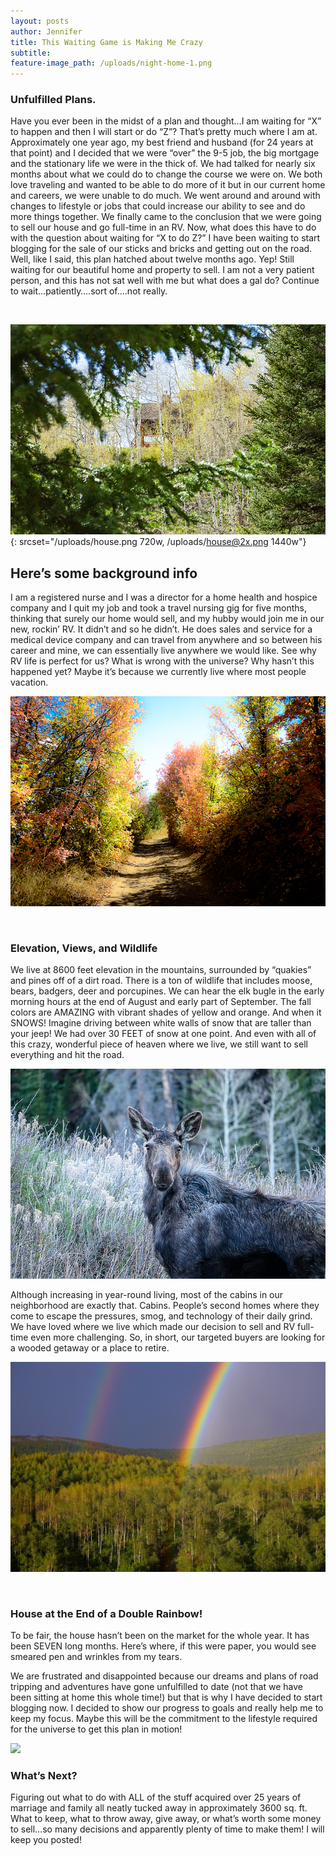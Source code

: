 ```yaml
---
layout: posts
author: Jennifer
title: This Waiting Game is Making Me Crazy
subtitle:
feature-image_path: /uploads/night-home-1.png
---
```


### Unfulfilled Plans.

Have you ever been in the midst of a plan and thought…I am waiting for “X” to happen and then I will start or do “Z”? That’s pretty much where I am at. Approximately one year ago, my best friend and husband (for 24 years at that point) and I decided that we were “over” the 9-5 job, the big mortgage and the stationary life we were in the thick of. We had talked for nearly six months about what we could do to change the course we were on. We both love traveling and wanted to be able to do more of it but in our current home and careers, we were unable to do much. We went around and around with changes to lifestyle or jobs that could increase our ability to see and do more things together. We finally came to the conclusion that we were going to sell our house and go full-time in an RV. Now, what does this have to do with the question about waiting for “X to do Z?” I have been waiting to start blogging for the sale of our sticks and bricks and getting out on the road. Well, like I said, this plan hatched about twelve months ago. Yep! Still waiting for our beautiful home and property to sell. I am not a very patient person, and this has not sat well with me but what does a gal do? Continue to wait…patiently….sort of….not really.

&nbsp;

![](/uploads/house.png){: srcset="/uploads/house.png 720w, /uploads/house@2x.png 1440w"}

## Here’s some background info

I am a registered nurse and I was a director for a home health and hospice company and I quit my job and took a travel nursing gig for five months, thinking that surely our home would sell, and my hubby would join me in our new, rockin’ RV. It didn’t and so he didn’t. He does sales and service for a medical device company and can travel from anywhere and so between his career and mine, we can essentially live anywhere we would like. See why RV life is perfect for us? What is wrong with the universe? Why hasn’t this happened yet? Maybe it’s because we currently live where most people vacation.

![](/uploads/dsc-8785-edited@2x.png)

&nbsp;

### Elevation, Views, and Wildlife

We live at 8600 feet elevation in the mountains, surrounded by “quakies” and pines off of a dirt road. There is a ton of wildlife that includes moose, bears, badgers, deer and porcupines. We can hear the elk bugle in the early morning hours at the end of August and early part of September. The fall colors are AMAZING with vibrant shades of yellow and orange. And when it SNOWS! Imagine driving between white walls of snow that are taller than your jeep! We had over 30 FEET of snow at one point. And even with all of this crazy, wonderful piece of heaven where we live, we still want to sell everything and hit the road.

![](/uploads/moose@2x.png)

Although increasing in year-round living, most of the cabins in our neighborhood are exactly that. Cabins. People’s second homes where they come to escape the pressures, smog, and technology of their daily grind. We have loved where we live which made our decision to sell and RV full-time even more challenging. So, in short, our targeted buyers are looking for a wooded getaway or a place to retire.

![](/images/double-rainbows.jpg)

&nbsp;

### House at the End of a Double Rainbow!

To be fair, the house hasn’t been on the market for the whole year. It has been SEVEN long months. Here’s where, if this were paper, you would see smeared pen and wrinkles from my tears.

We are frustrated and disappointed because our dreams and plans of road tripping and adventures have gone unfulfilled to date (not that we have been sitting at home this whole time!) but that is why I have decided to start blogging now. I decided to show our progress to goals and really help me to keep my focus. Maybe this will be the commitment to the lifestyle required for the universe to get this plan in motion!

![](/images/timberlakes.jpg)

### What’s Next?

Figuring out what to do with ALL of the stuff acquired over 25 years of marriage and family all neatly tucked away in approximately 3600 sq. ft. What to keep, what to throw away, give away, or what’s worth some money to sell…so many decisions and apparently plenty of time to make them! I will keep you posted!
